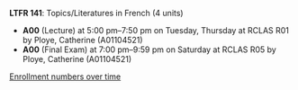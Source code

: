 **LTFR 141**: Topics/Literatures in French (4 units)

- **A00** (Lecture) at 5:00 pm–7:50 pm on Tuesday, Thursday at RCLAS R01 by Ploye, Catherine (A01104521)
- **A00** (Final Exam) at 7:00 pm–9:59 pm on Saturday at RCLAS R05 by Ploye, Catherine (A01104521)

[Enrollment numbers over time](./LTFR141.tsv)
